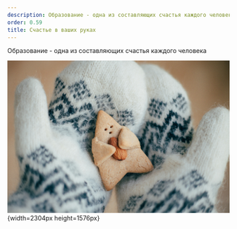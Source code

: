 ```yaml
---
description: Образование - одна из составляющих счастья каждого человека
order: 0.59
title: Счастье в ваших руках
---
```


Образование - одна из составляющих счастья каждого человека

![](./schaste-v-vashikh-rukakh.jpeg){width=2304px height=1576px}